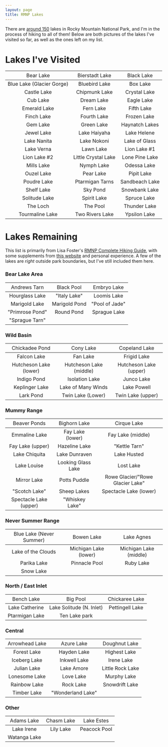 ```yaml
---
layout: page
title: RMNP Lakes
---
```


There are [around 150](https://www.nps.gov/romo/learn/management/statistics.htm) lakes in Rocky Mountain National Park, and I'm in the process of hiking to all of them! Below are both pictures of the lakes I've visited so far, as well as the ones left on my list.

# Lakes I've Visited

| <span style="font-weight:normal">Bear Lake</span> | <span style="font-weight:normal">Bierstadt Lake</span> |<span style="font-weight:normal">Black Lake</span> |
| :---: | :---: | :---: |
| Blue Lake (Glacier Gorge) | Bluebird Lake | Box Lake |
| Castle Lake | Chipmunk Lake | Crystal Lake |
| Cub Lake | Dream Lake | Eagle Lake |
| Emerald Lake | Fern Lake | Fifth Lake |
| Finch Lake | Fourth Lake | Frozen Lake |
| Gem Lake | Green Lake | Haynatch Lakes |
| Jewel Lake | Lake Haiyaha | Lake Helene |
| Lake Nanita | Lake Nokoni | Lake of Glass |
| Lake Verna | Lawn Lake | Lion Lake #1 |
| Lion Lake #2 | Little Crystal Lake | Lone Pine Lake |
| Mills Lake | Nymph Lake | Odessa Lake |
| Ouzel Lake | Pear Lake | Pipit Lake |
| Poudre Lake | Ptarmigan Tarns | Sandbeach Lake |
| Shelf Lake | Sky Pond | Snowbank Lake |
| Solitude Lake | Spirit Lake | Spruce Lake |
| The Loch | The Pool | Thunder Lake |
| Tourmaline Lake | Two Rivers Lake | Ypsilon Lake |

# Lakes Remaining
This list is primarily from Lisa Foster's [RMNP Complete Hiking Guide](https://www.amazon.com/Rocky-Mountain-National-Park-Complete/dp/0615526845/ref=sr_1_1?crid=VFZV6XY9JN4X&keywords=lisa+foster&qid=1696050466&sprefix=Lisa+Foster%2Caps%2C185&sr=8-1), with some supplements from [this website](http://www.hikingrmnp.org/p/the-big-list.html) and personal experience. A few of the lakes are _right_ outside park boundaries, but I've still included them here.

### Bear Lake Area

| <span style="font-weight:normal">Andrews Tarn</span> | <span style="font-weight:normal">Black Pool</span> |<span style="font-weight:normal">Embryo Lake</span> |
| :---: | :---: | :---: |
| Hourglass Lake | "Italy Lake" | Loomis Lake |
| Marigold Lake | Marigold Pond | "Pool of Jade" |
| "Primrose Pond" | Round Pond | Sprague Lake |
| "Sprague Tarn" | | |

### Wild Basin
| <span style="font-weight:normal">Chickadee Pond</span> | <span style="font-weight:normal">Cony Lake</span> |<span style="font-weight:normal">Copeland Lake</span> |
| :---: | :---: | :---: |
| Falcon Lake | Fan Lake | Frigid Lake |
| Hutcheson Lake (lower) | Hutcheson Lake (middle) | Hutcheson Lake (upper) |
| Indigo Pond | Isolation Lake | Junco Lake |
| Keplinger Lake | Lake of Many Winds | Lake Powell |
| Lark Pond | Twin Lake (Lower) | Twin Lake (upper) |

### Mummy Range
| <span style="font-weight:normal">Beaver Ponds</span> | <span style="font-weight:normal">Bighorn Lake</span> |<span style="font-weight:normal">Cirque Lake</span> |
| :---: | :---: | :---: |
| Emmaline Lake | Fay Lake (lower) | Fay Lake (middle) |
| Fay Lake (upper) | Hazeline Lake | "Kettle Tarn" |
| Lake Chiquita | Lake Dunraven | Lake Husted |
| Lake Louise | Looking Glass Lake | Lost Lake |
| Mirror Lake | Potts Puddle | Rowe Glacier/"Rowe Glacier Lake" |
| "Scotch Lake" | Sheep Lakes | Spectacle Lake (lower) |
| Spectacle Lake (upper) | "Whiskey Lake" | |

### Never Summer Range
| <span style="font-weight:normal">Blue Lake (Never Summer)</span> | <span style="font-weight:normal">Bowen Lake</span> |<span style="font-weight:normal">Lake Agnes</span> |
| :---: | :---: | :---: |
| Lake of the Clouds | Michigan Lake (lower) | Michigan Lake (middle) |
| Parika Lake | Pinnacle Pool | Ruby Lake |
| Snow Lake | | |

### North / East Inlet
| <span style="font-weight:normal">Bench Lake</span> | <span style="font-weight:normal">Big Pool</span> |<span style="font-weight:normal">Chickaree Lake</span> |
| :---: | :---: | :---: |
| Lake Catherine | Lake Solitude (N. Inlet) | Pettingell Lake |
| Ptarmigan Lake | Ten Lake park | |

### Central
| <span style="font-weight:normal">Arrowhead Lake</span> | <span style="font-weight:normal">Azure Lake</span> |<span style="font-weight:normal">Doughnut Lake</span> |
| :---: | :---: | :---: |
| Forest Lake | Hayden Lake | Highest Lake |
| Iceberg Lake | Inkwell Lake | Irene Lake |
| Julian Lake | Lake Amore | Little Rock Lake |
| Lonesome Lake | Love Lake | Murphy Lake |
| Rainbow Lake | Rock Lake | Snowdrift Lake |
| Timber Lake | "Wonderland Lake" | |

### Other
| <span style="font-weight:normal">Adams Lake</span> | <span style="font-weight:normal">Chasm Lake</span> |<span style="font-weight:normal">Lake Estes</span> |
| :---: | :---: | :---: |
| Lake Irene | Lily Lake | Peacock Pool |
| Watanga Lake | | |
